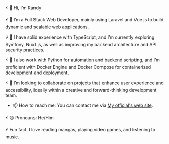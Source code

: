 ⚡ 👋 Hi, I’m Randy

⚡ 👀 I’m a Full Stack Web Developer, mainly using Laravel and Vue.js to build dynamic and scalable web applications.

⚡ 🌱 I have solid experience with TypeScript, and I’m currently exploring Symfony, Nuxt.js, as well as improving my backend architecture and API security practices.

⚡ 🐍 I also work with Python for automation and backend scripting, and I’m proficient with Docker Engine and Docker Compose for containerized development and deployment.

⚡ 💞️ I’m looking to collaborate on projects that enhance user experience and accessibility, ideally within a creative and forward-thinking development team.

- 📫 How to reach me: You can contact me via [My official's web site](https://realporfolio.netlify.app/).

⚡ 😄 Pronouns: He/Him

⚡ Fun fact: I love reading mangas, playing video games, and listening to music.
